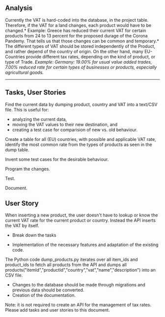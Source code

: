 Analysis
--------
Currently the VAT is hard-coded into the database, in the project table. Therefore, if the VAT for a land changes, each product would have to be changed.* Example: Greece has reduced their current VAT for certain products from 24 to 13 percent for the proposed durage of the Corona Pandemy. That tells us that those changes can be common and temporary.*
The different types of VAT should be stored independently of the Product, and rather depend of the country of origin. 
On the other hand, many EU-Countries provide different tax rates, depending on the kind of product, or type of Trade. 
*Example: Germany: 19.00% for usual value added trades, 7.00% reduced rate for certain types of businesses or products, especially agricultural goods.*
______

Tasks, User Stories
-------------------
Find the current data by dumping product, country and VAT into a text/CSV file. This is useful for:

 * analyzing the current data,
 * moving the VAT values to their new destination, and
 * creating a test case for comparision of new vs. old behaviour.

Create a table for all (EU) countries, with possible and applicable VAT rate, identify the most common rate from the types of products as seen in the dump table. 

Invent some test cases for the desirable behaviour.

Program the changes. 

Test. 

Document. 


User Story
----------
When inserting a new product, the user doesn't have to lookup or know the current VAT rate for the current product or country. Instead the API inserts the VAT by itself. 

- Break down the tasks  

- Implementation of the necessary features and adaptation of the existing code.

The Python code dump_products.py iterates over all item_ids and product_ids to fetch all products from the API and dumps all products("itemId","productId","country","vat","name","description") into an CSV file. 


- Changes to the database should be made through migrations and previous data should be converted.
- Creation of the documentation.

Note: it is not required to create an API for the management of tax rates. Please add tasks and user stories to this document. 
